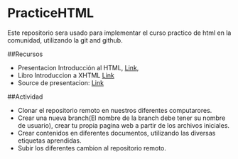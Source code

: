 PracticeHTML
============
Este repositorio sera usado para implementar el curso practico de html en la comunidad, utilizando la git and github.

##Recursos
- Presentacion Introducción al HTML, [Link](http://ivajo26.github.io/IntroHTML/#1),
- Libro Introduccion a XHTML [Link](http://librosweb.es/xhtml/)
- Source de presentacion: [Link](http://www.tutosytips.com/aprende-html5-desde-0/)

##Actividad
- Clonar el repositorio remoto en nuestros diferentes computarores.
- Crear una nueva branch(El nombre de la branch debe tener su  nombre de usuario), crear tu propia pagina web a partir de los archivos iniciales.
- Crear contenidos en diferentes documentos, utilizando las diversas etiquetas aprendidas.
- Subir los diferentes cambion al repositorio remoto.

